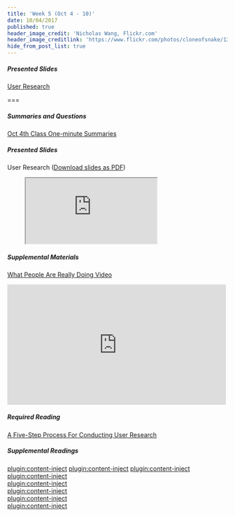 ```yaml
---
title: 'Week 5 (Oct 4 - 10)'
date: 10/04/2017
published: true
header_image_credit: 'Nicholas Wang, Flickr.com'
header_image_creditlink: 'https://www.flickr.com/photos/cloneofsnake/13966760787/'
hide_from_post_list: true
---
```


##### Presented Slides
[User Research](https://swipe.to/9967fp)

===

##### Summaries and Questions  
[Oct 4th Class One-minute Summaries](https://canvas.sfu.ca/courses/36662/assignments/267534)

##### Presented Slides  
User Research ([Download slides as PDF](#))
<div class="embed-responsive embed-responsive-16by9"><figure><iframe src="https://www.swipe.to/embed/9967fp" allowfullscreen></iframe></figure></div>

##### Supplemental Materials  
[What People Are Really Doing Video](http://vimeo.com/album/169777/video/7099570)  
<div class="embed-responsive embed-responsive-16by9"><iframe src="https://player.vimeo.com/video/7099570" width="500" height="275" frameborder="0" webkitallowfullscreen mozallowfullscreen allowfullscreen></iframe></div>

##### Required Reading  
<a class="embedly-card" data-card-controls="0" data-card-align="left" href="http://www.smashingmagazine.com/2013/09/5-step-process-conducting-user-research/">A Five-Step Process For Conducting User Research</a>
<script async src="//cdn.embedly.com/widgets/platform.js" charset="UTF-8"></script>

##### Supplemental Readings  
[plugin:content-inject](/ux-techniques/how-to-understand-and-communicate-peoples-needs-and-behaviors/contextual-inquiry)
[plugin:content-inject](/ux-techniques/how-to-understand-and-communicate-peoples-needs-and-behaviors/empathy-maps)
[plugin:content-inject](/ux-techniques/how-to-understand-and-communicate-peoples-needs-and-behaviors/interviews)  
[plugin:content-inject](/ux-techniques/how-to-understand-and-communicate-peoples-needs-and-behaviors/job-stories)  
[plugin:content-inject](/ux-techniques/how-to-understand-and-communicate-peoples-needs-and-behaviors/personas-proto)    
[plugin:content-inject](/ux-techniques/how-to-understand-and-communicate-peoples-needs-and-behaviors/surveys)  
[plugin:content-inject](/ux-techniques/how-to-understand-and-communicate-peoples-needs-and-behaviors/task-analysis)  
[plugin:content-inject](/ux-techniques/how-to-understand-and-communicate-peoples-needs-and-behaviors/user-research)  
